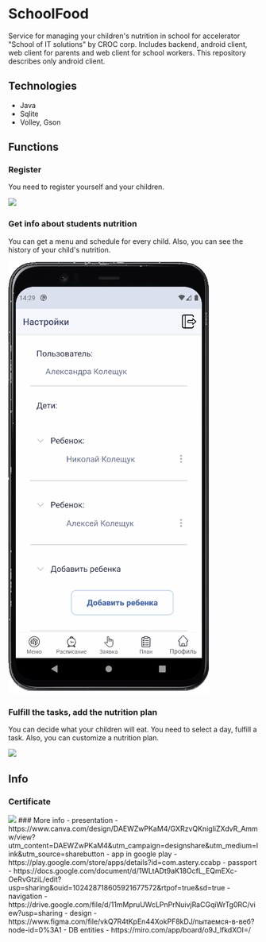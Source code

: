 # SchoolFood
Service for managing your children's nutrition in school for accelerator "School of IT solutions" by CROC corp. Includes backend, android client, web client for parents and web client for school workers. This repository describes only android client.

## Technologies
- Java
- Sqlite
- Volley, Gson

## Functions

### Register
You need to register yourself and your children.

<img src = "materials/register.gif"/>

### Get info about students nutrition
You can get a menu and schedule for every child. Also, you can see the history of your child's nutrition.

<img src = "materials/settings.gif"/>

### Fulfill the tasks, add the nutrition plan
You can decide what your children will eat. You need to select a day, fulfill a task. Also, you can customize a nutrition plan.

<img src = "materials/tasks.gif"/>


## Info
### Certificate
<img src = "materials/сертификатШИР.png"/>
### More info
- presentation - https://www.canva.com/design/DAEWZwPKaM4/GXRzvQKnigIiZXdvR_Ammw/view?utm_content=DAEWZwPKaM4&utm_campaign=designshare&utm_medium=link&utm_source=sharebutton
- app in google play - https://play.google.com/store/apps/details?id=com.astery.ccabp
- passport - https://docs.google.com/document/d/1WLtADt9aK18OcfL_EQmEXc-OeRvGtziL/edit?usp=sharing&ouid=102428718605921677572&rtpof=true&sd=true
- navigation - https://drive.google.com/file/d/11mMpruUWcLPnPrNuivjRaCGqiWrTg0RC/view?usp=sharing
- design - https://www.figma.com/file/vkQ7R4tKpEn44XokPF8kDJ/пытаемся-в-веб?node-id=0%3A1
- DB entities - https://miro.com/app/board/o9J_lfkdXOI=/
